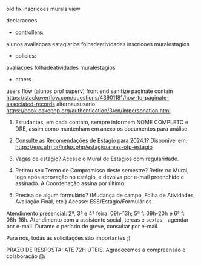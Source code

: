 old fix inscricoes murals view
<input type="hidden" name="data[Inscricao][id_aluno]" value="" id="InscricaoIdAluno">

declaracoes

- controllers:

alunos
avaliacoes
estagiarios
folhadeatividades
inscricoes
muralestagios

- policies:

avaliacoes
folhadeatividades
muralestagios

- others

users flow (alunos prof superv)
front end sanitize
paginate contain https://stackoverflow.com/questions/43901181/how-to-paginate-associated-records
alternaususario https://book.cakephp.org/authentication/3/en/impersonation.html

1. Estudantes, em cada contato, sempre informem NOME COMPLETO e DRE, assim como mantenham em anexo os documentos para análise.
2. Consulte as Recomendações de Estágio para 2024.1? Disponível em: https://ess.ufrj.br/index.php/estagio/areas-otp-estagio
3. Vagas de estágio? Acesse o Mural de Estágios com regularidade.

4. Retirou seu Termo de Compromisso deste semestre? Retire no Mural, logo após aprovação no estágio, e devolva por e-mail preenchido e assinado. A Coordenação assina por último.

5. Precisa de algum formulário? (Mudança de campo, Folha de Atividades, Avaliação Final, etc.) Acesse: ESS/Estágio/Formulários

Atendimento presencial: 2ª, 3ª e 4ª feira: 09h-13h; 5ª f: 09h-20h e 6ª f: 08h-18h. Atendimento com a assistente social, terças e sextas - agendar por e-mail. Durante o período de greve, consultar por e-mail.

Para nós, todas as solicitações são importantes ;)

PRAZO DE RESPOSTA: ATÉ 72H ÚTEIS. Agradecemos a compreensão e colaboração \@/